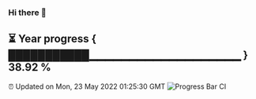 ### Hi there 👋
⏳ Year progress { ███████████▁▁▁▁▁▁▁▁▁▁▁▁▁▁▁▁▁▁▁ } 38.92 %
---
⏰ Updated on Mon, 23 May 2022 01:25:30 GMT
![Progress Bar CI](https://github.com/liununu/liununu/workflows/Progress%20Bar%20CI/badge.svg)
